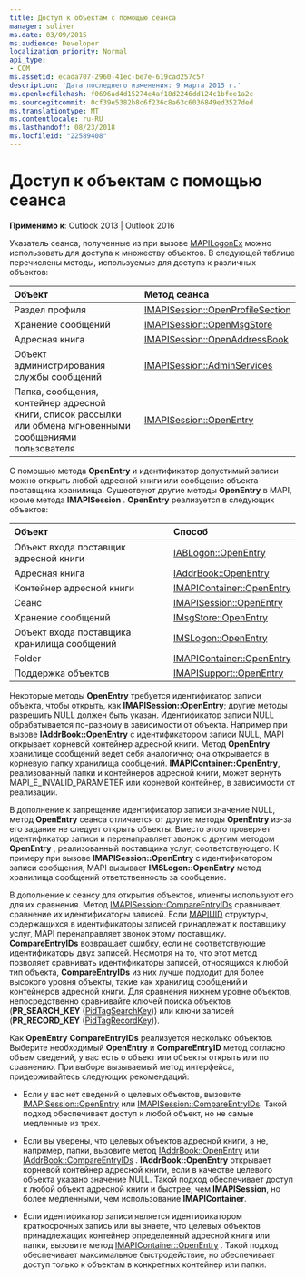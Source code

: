 ```yaml
---
title: Доступ к объектам с помощью сеанса
manager: soliver
ms.date: 03/09/2015
ms.audience: Developer
localization_priority: Normal
api_type:
- COM
ms.assetid: ecada707-2960-41ec-be7e-619cad257c57
description: 'Дата последнего изменения: 9 марта 2015 г.'
ms.openlocfilehash: f0696ad4d15274e4af18d2246dd124c1bfee1a2c
ms.sourcegitcommit: 0cf39e5382b8c6f236c8a63c6036849ed3527ded
ms.translationtype: MT
ms.contentlocale: ru-RU
ms.lasthandoff: 08/23/2018
ms.locfileid: "22589408"
---
```

# <a name="accessing-objects-by-using-the-session"></a>Доступ к объектам с помощью сеанса

  
  
**Применимо к**: Outlook 2013 | Outlook 2016 
  
Указатель сеанса, полученные из при вызове [MAPILogonEx](mapilogonex.md) можно использовать для доступа к множеству объектов. В следующей таблице перечислены методы, используемые для доступа к различных объектов: 
  
|**Объект**|**Метод сеанса**|
|:-----|:-----|
|Раздел профиля  <br/> |[IMAPISession::OpenProfileSection](imapisession-openprofilesection.md) <br/> |
|Хранение сообщений  <br/> |[IMAPISession::OpenMsgStore](imapisession-openmsgstore.md) <br/> |
|Адресная книга  <br/> |[IMAPISession::OpenAddressBook](imapisession-openaddressbook.md) <br/> |
|Объект администрирования службы сообщений  <br/> |[IMAPISession::AdminServices](imapisession-adminservices.md) <br/> |
|Папка, сообщения, контейнер адресной книги, список рассылки или обмена мгновенными сообщениями пользователя  <br/> |[IMAPISession::OpenEntry](imapisession-openentry.md) <br/> |
   
С помощью метода **OpenEntry** и идентификатор допустимый записи можно открыть любой адресной книги или сообщение объекта-поставщика хранилища. Существуют другие методы **OpenEntry** в MAPI, кроме метода **IMAPISession** . **OpenEntry** реализуется в следующих объектов: 
  
|**Объект**|**Способ**|
|:-----|:-----|
|Объект входа поставщик адресной книги  <br/> |[IABLogon::OpenEntry](iablogon-openentry.md) <br/> |
|Адресная книга  <br/> |[IAddrBook::OpenEntry](iaddrbook-openentry.md) <br/> |
|Контейнер адресной книги  <br/> |[IMAPIContainer::OpenEntry](imapicontainer-openentry.md) <br/> |
|Сеанс  <br/> |[IMAPISession::OpenEntry](imapisession-openentry.md) <br/> |
|Хранение сообщений  <br/> |[IMsgStore::OpenEntry](imsgstore-openentry.md) <br/> |
|Объект входа поставщика хранилища сообщений  <br/> |[IMSLogon::OpenEntry](imslogon-openentry.md) <br/> |
|Folder  <br/> |[IMAPIContainer::OpenEntry](imapicontainer-openentry.md) <br/> |
|Поддержка объектов  <br/> |[IMAPISupport::OpenEntry](imapisupport-openentry.md) <br/> |
   
Некоторые методы **OpenEntry** требуется идентификатор записи объекта, чтобы открыть, как **IMAPISession::OpenEntry**; другие методы разрешить NULL должен быть указан. Идентификатор записи NULL обрабатывается по-разному в зависимости от объекта. Например при вызове **IAddrBook::OpenEntry** с идентификатором записи NULL, MAPI открывает корневой контейнер адресной книги. Метод **OpenEntry** хранилище сообщений ведет себя аналогично; она открывается в корневую папку хранилища сообщений. **IMAPIContainer::OpenEntry**, реализованный папки и контейнеров адресной книги, может вернуть MAPI_E_INVALID_PARAMETER или корневой контейнер, в зависимости от реализации. 
  
В дополнение к запрещение идентификатор записи значение NULL, метод **OpenEntry** сеанса отличается от другие методы **OpenEntry** из-за его задание не следует открыть объекты. Вместо этого проверяет идентификатор записи и перенаправляет звонок с другим методом **OpenEntry** , реализованный поставщика услуг, соответствующего. К примеру при вызове **IMAPISession::OpenEntry** с идентификатором записи сообщения, MAPI вызывает **IMSLogon::OpenEntry** метод хранилища сообщений ответственность за сообщение. 
  
В дополнение к сеансу для открытия объектов, клиенты используют его для их сравнения. Метод [IMAPISession::CompareEntryIDs](imapisession-compareentryids.md) сравнивает, сравнение их идентификаторы записей. Если [MAPIUID](mapiuid.md) структуры, содержащихся в идентификаторы записей принадлежат к поставщику услуг, MAPI перенаправляет звонок этому поставщику. **CompareEntryIDs** возвращает ошибку, если не соответствующие идентификаторы двух записей. Несмотря на то, что этот метод позволяет сравнивать идентификаторы записей, относящихся к любой тип объекта, **CompareEntryIDs** из них лучше подходит для более высокого уровня объекты, такие как хранилищ сообщений и контейнеров адресной книги. Для сравнения нижнем уровне объектов, непосредственно сравнивайте ключей поиска объектов (**PR_SEARCH_KEY** ([PidTagSearchKey](pidtagsearchkey-canonical-property.md))) или ключи записей (**PR_RECORD_KEY** ([PidTagRecordKey](pidtagrecordkey-canonical-property.md))). 
  
Как **OpenEntry** **CompareEntryIDs** реализуется несколько объектов. Выберите необходимый **OpenEntry** и **CompareEntryID** метод согласно объем сведений, у вас есть о объект или объекты открыть или по сравнению. При выборе вызываемый метод интерфейса, придерживайтесь следующих рекомендаций: 
  
- Если у вас нет сведений о целевых объектов, вызовите [IMAPISession::OpenEntry](imapisession-openentry.md) или [IMAPISession::CompareEntryIDs](imapisession-compareentryids.md). Такой подход обеспечивает доступ к любой объект, но не самые медленные из трех.
    
- Если вы уверены, что целевых объектов адресной книги, а не, например, папки, вызовите метод [IAddrBook::OpenEntry](iaddrbook-openentry.md) или [IAddrBook::CompareEntryIDs](iaddrbook-compareentryids.md) . **IAddrBook::OpenEntry** открывает корневой контейнер адресной книги, если в качестве целевого объекта указано значение NULL. Такой подход обеспечивает доступ к любой объект адресной книги и быстрее, чем **IMAPISession**, но более медленными, чем использование **IMAPIContainer**.
    
- Если идентификатор записи является идентификатором краткосрочных запись или вы знаете, что целевых объектов принадлежащих контейнер определенный адресной книги или папки, вызовите метод [IMAPIContainer::OpenEntry](imapicontainer-openentry.md) . Такой подход обеспечивает максимальное быстродействие, но обеспечивает доступ только к объектам в конкретных контейнер или папки. 
    

